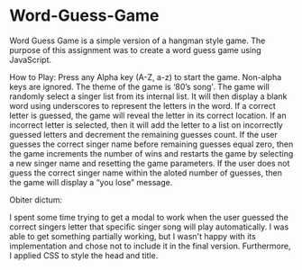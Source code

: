 # Word-Guess-Game
Word Guess Game is a simple version of a hangman style game. The purpose of this assignment was to create a word guess game using JavaScript.


How to Play: 
Press any Alpha key (A-Z, a-z) to start the game. Non-alpha keys are ignored.
The theme of the game is ‘80’s song'. The game will randomly select a singer list from its internal list. It will then display a blank word using underscores to represent the letters in the word. 
If a correct letter is guessed, the game will reveal the letter in its correct location. If an incorrect letter is selected, then it will add the letter to a list on incorrectly guessed letters and decrement the remaining guesses count.
If the user guesses the correct singer name before remaining guesses equal zero, then the game increments the number of wins and restarts the game by selecting a new singer name and resetting the game parameters.
If the user does not guess the correct singer name within the aloted number of guesses, then the game will display a “you lose” message.

Obiter dictum:

I spent some time trying to get a modal to work when the user guessed the correct singers letter that specific singer song will play automatically. I was able to get something partially working, but I wasn't happy with its implementation and chose not to include it in the final version. Furthermore, I applied CSS to style the head and title. 
